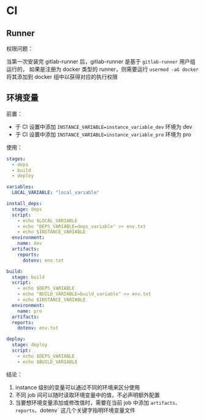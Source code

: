 # CI

## Runner

权限问题：

当第一次安装完 gitlab-runner 后，gitlab-runner 是基于 `gitlab-runner` 用户组运行的，
如果是注册为 docker 类型的 runner，则需要运行 `usermod -aG docker` 将其添加到 docker 组中以获得对应的执行权限

## 环境变量

前置：

- 于 CI 设置中添加 `INSTANCE_VARIABLE=instance_variable_dev` 环境为 dev
- 于 CI 设置中添加 `INSTANCE_VARIABLE=instance_variable_pro` 环境为 pro

使用：

```yaml
stages:
  - deps
  - build
  - deploy

variables:
  LOCAL_VARIABLE: "local_variable"

install_deps:
  stage: deps
  script:
    - echo $LOCAL_VARIABLE
    - echo "DEPS_VARIABLE=deps_variable" >> env.txt
    - echo $INSTANCE_VARIABLE
  environment:
    name: dev
  artifacts:
    reports:
      dotenv: env.txt

build:
  stage: build
  script:
    - echo $DEPS_VARIABLE
    - echo "BUILD_VARIABLE=build_variable" >> env.txt
    - echo $INSTANCE_VARIABLE
  environment:
    name: pro
  artifacts:
  reports:
    dotenv: env.txt

deploy:
  stage: deploy
  script:
    - echo $DEPS_VARIABLE
    - echo $BUILD_VARIABLE
```

结论：

  1. instance 级别的变量可以通过不同的环境来区分使用
  2. 不同 job 间可以随时读取环境变量中的值，不必声明额外配置
  3. 当要想环境变量添加或修改值时，需要在当前 job 中添加 `artifacts`、`reports`、dotenv` 这几个关键字指明环境变量文件
